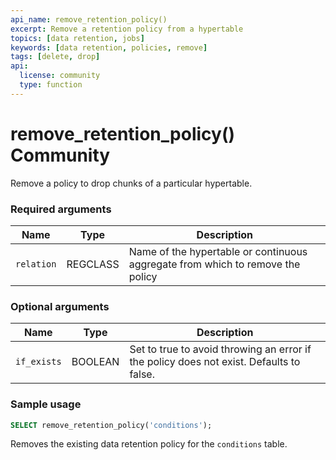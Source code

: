 ```yaml
---
api_name: remove_retention_policy()
excerpt: Remove a retention policy from a hypertable
topics: [data retention, jobs]
keywords: [data retention, policies, remove]
tags: [delete, drop]
api:
  license: community
  type: function
---
```


# remove_retention_policy() <Tag type="community">Community</Tag>

Remove a policy to drop chunks of a particular hypertable.

### Required arguments

|Name|Type|Description|
|---|---|---|
| `relation` | REGCLASS | Name of the hypertable or continuous aggregate from which to remove the policy |

### Optional arguments

|Name|Type|Description|
|---|---|---|
| `if_exists` | BOOLEAN |  Set to true to avoid throwing an error if the policy does not exist. Defaults to false.|

### Sample usage

```sql
SELECT remove_retention_policy('conditions');
```

Removes the existing data retention policy for the `conditions` table.
